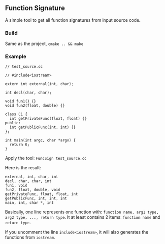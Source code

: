 ## Function Signature

A simple tool to get all function signatures from input source code.
### Build
Same as the project, `cmake .. && make `

### Example



``` cplusplus
// test_source.cc

// #include<iostream>

extern int external(int, char);

int decl(char, char);

void fun1() {}
void fun2(float, double) {}

class C1 {
  int getPrivateFunc(float, float) {}
public:
  int getPublicFunc(int, int) {}
};

int main(int argc, char *argv) {
  return 0;
}
```


Apply the tool:
`FuncSign test_source.cc`

Here is the result:
```
external, int, char, int
decl, char, char, int
fun1, void
fun2, float, double, void
getPrivateFunc, float, float, int
getPublicFunc, int, int, int
main, int, char *, int
```

Basically, one line represents one function with: `function name, arg1 type, arg2 type, ..., return type`. It at least contains 2 items: `function name` and `return type`.

If you uncomment the line `include<iostream>`, it will also generates the functions from `iostream`.
